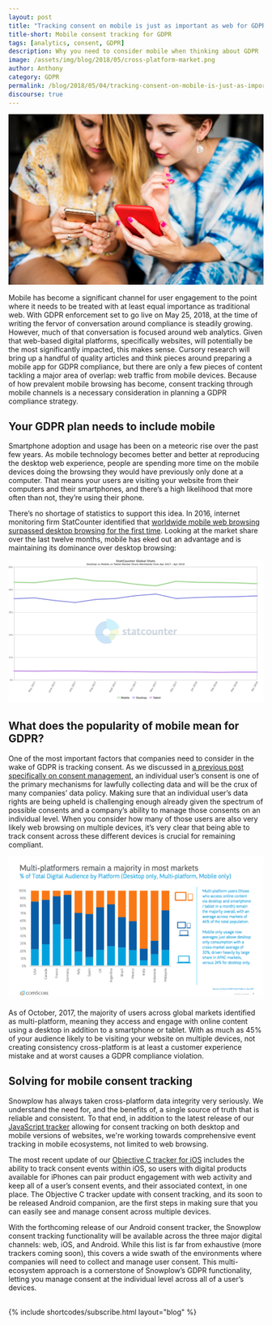 ```yaml
---
layout: post
title: "Tracking consent on mobile is just as important as web for GDPR"
title-short: Mobile consent tracking for GDPR
tags: [analytics, consent, GDPR]
description: Why you need to consider mobile when thinking about GDPR
image: /assets/img/blog/2018/05/cross-platform-market.png
author: Anthony
category: GDPR
permalink: /blog/2018/05/04/tracking-consent-on-mobile-is-just-as-important-as-web-for-gdpr/
discourse: true
---
```



![Mobile has become the dominant web browsing method][users]


Mobile has become a significant channel for user engagement to the point where it needs to be treated with at least equal importance as traditional web. With GDPR enforcement set to go live on May 25, 2018, at the time of writing the fervor of conversation around compliance is steadily growing. However, much of that conversation is focused around web analytics. Given that web-based digital platforms, specifically websites, will potentially be the most significantly impacted, this makes sense. Cursory research will bring up a handful of quality articles and think pieces around preparing a mobile app for GDPR compliance, but there are only a few pieces of content tackling a major area of overlap: web traffic from mobile devices. Because of how prevalent mobile browsing has become, consent tracking through mobile channels is a necessary consideration in planning a GDPR compliance strategy.

<h2 id="your gdpr plan needs mobile">Your GDPR plan needs to include mobile</h2>

Smartphone adoption and usage has been on a meteoric rise over the past few years. As mobile technology becomes better and better at reproducing the desktop web experience, people are spending more time on the mobile devices doing the browsing they would have previously only done at a computer. That means your users are visiting your website from their computers and their smartphones, and there’s a high likelihood that more often than not, they’re using their phone.

There’s no shortage of statistics to support this idea. In 2016, internet monitoring firm StatCounter identified that [worldwide mobile web browsing surpassed desktop browsing for the first time][statcounter]. Looking at the market share over the last twelve months, mobile has eked out an advantage and is maintaining its dominance over desktop browsing:

![Global market share of internet consumption by device][market-share]

<h2 id="popularity of mobile and gdpr">What does the popularity of mobile mean for GDPR?</h2>

One of the most important factors that companies need to consider in the wake of GDPR is tracking consent. As we discussed in [a previous post specifically on consent management][consent], an individual user’s consent is one of the primary mechanisms for lawfully collecting data and will be the crux of many companies’ data policy. Making sure that an individual user’s data rights are being upheld is challenging enough already given the spectrum of possible consents and a company’s ability to manage those consents on an individual level. When you consider how many of those users are also very likely web browsing on multiple devices, it’s very clear that being able to track consent across these different devices is crucial for remaining compliant.

![multi-device users are the majority][multi-platform]

As of October, 2017, the majority of users across global markets identified as multi-platform, meaning they access and engage with online content using a desktop in addition to a smartphone or tablet. With as much as 45% of your audience likely to be visiting your website on multiple devices, not creating consistency cross-platform is at least a customer experience mistake and at worst causes a GDPR compliance violation.

<h2 id="mobile consent tracking">Solving for mobile consent tracking</h2>

Snowplow has always taken cross-platform data integrity very seriously. We understand the need for, and the benefits of, a single source of truth that is reliable and consistent. To that end, in addition to the latest release of our [JavaScript tracker][js-tracker] allowing for consent tracking on both desktop and mobile versions of websites, we're working towards comprehensive event tracking in mobile ecosystems, not limited to web browsing.

The most recent update of our [Objective C tracker for iOS][ios] includes the ability to track consent events within iOS, so users with digital products available for iPhones can pair product engagement with web activity and keep all of a user’s consent events, and their associated context, in one place. The Objective C tracker update with consent tracking, and its soon to be released Android companion, are the first steps in making sure that you can easily see and manage consent across multiple devices.

With the forthcoming release of our Android consent tracker, the Snowplow consent tracking functionality will be available across the three major digital channels: web, iOS, and Android. While this list is far from exhaustive (more trackers coming soon), this covers a wide swath of the environments where companies will need to collect and manage user consent. This multi-ecosystem approach is a cornerstone of Snowplow’s GDPR functionality, letting you manage consent at the individual level across all of a user’s devices.

<br>
{% include shortcodes/subscribe.html layout="blog" %}





[users]: /assets/img/blog/2018/05/mobile-users.jpg

[statcounter]: http://gs.statcounter.com/press/mobile-and-tablet-internet-usage-exceeds-desktop-for-first-time-worldwide

[market-share]: /assets/img/blog/2018/05/cross-platform-market.png

[consent]: https://snowplowanalytics.com/blog/2018/03/09/how-to-manage-consent-for-gdpr-a-nuanced-approach/

[multi-platform]: /assets/img/blog/2018/05/multi-platform-users.png

[js-tracker]: https://snowplowanalytics.com/blog/2018/02/28/snowplow-javascript-tracker-2.9.0-released-with-consent-tracking/

[ios]: https://snowplowanalytics.com/blog/2018/04/06/snowplow-objective-c-tracker-0.8.0-released/
